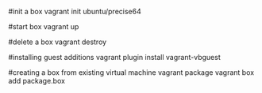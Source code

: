 #init a box
vagrant init ubuntu/precise64

#start box
vagrant up

#delete a box
vagrant destroy

#installing guest additions
vagrant plugin install vagrant-vbguest

#creating a box from existing virtual machine
vagrant package
vagrant box add <boxname> package.box